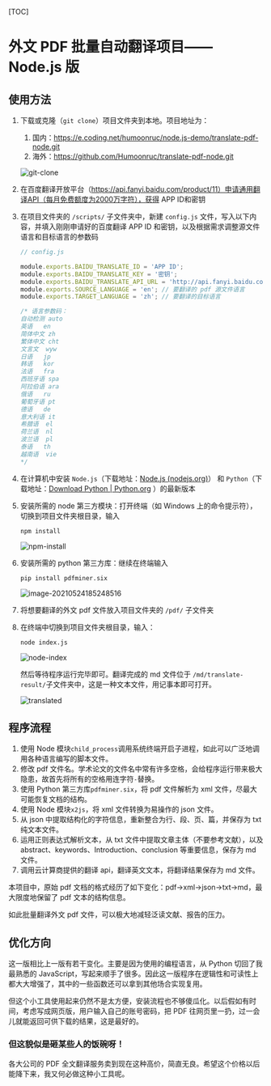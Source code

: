 

[TOC]

# 外文 PDF 批量自动翻译项目——Node.js 版



## 使用方法

1. 下载或克隆（`git clone`）项目文件夹到本地。项目地址为：

   1. 国内：https://e.coding.net/humoonruc/node.js-demo/translate-pdf-node.git
   2. 海外：https://github.com/Humoonruc/translate-pdf-node.git

   ![git-clone](http://humoon-image-hosting-service.oss-cn-beijing.aliyuncs.com/img/typora/JavaScript/git-clone.gif)

2. 在百度翻译开放平台（https://api.fanyi.baidu.com/product/11）申请通用翻译API（每月免费额度为2000万字符），获得 APP ID和密钥

3. 在项目文件夹的 `/scripts/` 子文件夹中，新建 `config.js` 文件，写入以下内容，并填入刚刚申请好的百度翻译 APP ID 和密钥，以及根据需求调整源文件语言和目标语言的参数码

   ```js
   // config.js
   
   module.exports.BAIDU_TRANSLATE_ID = 'APP ID';
   module.exports.BAIDU_TRANSLATE_KEY = '密钥';
   module.exports.BAIDU_TRANSLATE_API_URL = 'http://api.fanyi.baidu.com/api/trans/vip/translate';
   module.exports.SOURCE_LANGUAGE = 'en'; // 要翻译的 pdf 源文件语言
   module.exports.TARGET_LANGUAGE = 'zh'; // 要翻译的目标语言
   
   /* 语言参数码：
   自动检测	auto
   英语	en
   简体中文	zh
   繁体中文	cht
   文言文	wyw
   日语	jp
   韩语	kor
   法语	fra
   西班牙语	spa
   阿拉伯语	ara
   俄语	ru
   葡萄牙语	pt
   德语	de
   意大利语	it
   希腊语	el
   荷兰语	nl
   波兰语	pl
   泰语	th
   越南语	vie
   */
   ```

4. 在计算机中安装 `Node.js`（下载地址：[Node.js (nodejs.org)](https://nodejs.org/en/)） 和 `Python`（下载地址：[Download Python | Python.org](https://www.python.org/downloads/) ）的最新版本

5. 安装所需的 node 第三方模块：打开终端（如 Windows 上的命令提示符），切换到项目文件夹根目录，输入

   ```shell
   npm install
   ```

   ![npm-install](http://humoon-image-hosting-service.oss-cn-beijing.aliyuncs.com/img/typora/JavaScript/npm-install.gif)

6. 安装所需的 python 第三方库：继续在终端输入

   ```shell
   pip install pdfminer.six
   ```

   ![image-20210524185248516](http://humoon-image-hosting-service.oss-cn-beijing.aliyuncs.com/img/typora/JavaScript/image-20210524185248516.png)

7. 将想要翻译的外文 pdf 文件放入项目文件夹的 `/pdf/` 子文件夹

8. 在终端中切换到项目文件夹根目录，输入：

   ```shell
   node index.js
   ```

   ![node-index](http://humoon-image-hosting-service.oss-cn-beijing.aliyuncs.com/img/typora/JavaScript/node-index.gif)
   
   然后等待程序运行完毕即可。翻译完成的 md 文件位于 `/md/translate-result/`子文件夹中，这是一种文本文件，用记事本即可打开。
   
   ![translated](http://humoon-image-hosting-service.oss-cn-beijing.aliyuncs.com/img/typora/JavaScript/translated.gif)

## 程序流程

1. 使用 Node 模块`child_process`调用系统终端开启子进程，如此可以广泛地调用各种语言编写的脚本文件。
2. 修改 pdf 文件名。学术论文的文件名中常有许多空格，会给程序运行带来极大隐患，故首先将所有的空格用连字符`-`替换。
3. 使用 Python 第三方库`pdfminer.six`，将 pdf 文件解析为 xml 文件，尽最大可能恢复文档的结构。
4. 使用 Node 模块`x2js`，将 xml 文件转换为易操作的 json 文件。
5. 从 json 中提取结构化的字符信息，重新整合为行、段、页、篇，并保存为 txt 纯文本文件。
6. 运用正则表达式解析文本，从 txt 文件中提取文章主体（不要参考文献），以及 abstract、keywords、Introduction、conclusion 等重要信息，保存为 md 文件。
7. 调用云计算商提供的翻译 api，翻译英文文本，将翻译结果保存为 md 文件。

本项目中，原始 pdf 文档的格式经历了如下变化：pdf->xml->json->txt->md，最大限度地保留了 pdf 文本的结构信息。

如此批量翻译外文 pdf 文件，可以极大地减轻泛读文献、报告的压力。

## 优化方向

这一版相比上一版有若干变化。主要是因为使用的编程语言，从 Python 切回了我最熟悉的 JavaScript，写起来顺手了很多。因此这一版程序在逻辑性和可读性上都大大增强了，其中的一些函数还可以拿到其他场合实现复用。

但这个小工具使用起来仍然不是太方便，安装流程也不够傻瓜化。以后假如有时间，考虑写成网页版，用户输入自己的账号密码，把 PDF 往网页里一扔，过一会儿就能返回可供下载的结果，这是最好的。

### 但这貌似是砸某些人的饭碗呀！

各大公司的 PDF 全文翻译服务卖到现在这种高价，简直无良。希望这个价格以后能降下来，我又何必做这种小工具呢。
